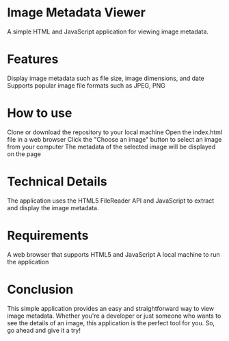 # Image Metadata Viewer
A simple HTML and JavaScript application for viewing image metadata.

# Features
Display image metadata such as file size, image dimensions, and date
Supports popular image file formats such as JPEG, PNG

# How to use
Clone or download the repository to your local machine
Open the index.html file in a web browser
Click the "Choose an image" button to select an image from your computer
The metadata of the selected image will be displayed on the page
# Technical Details
The application uses the HTML5 FileReader API and JavaScript to extract and display the image metadata.

# Requirements
A web browser that supports HTML5 and JavaScript
A local machine to run the application

# Conclusion
This simple application provides an easy and straightforward way to view image metadata. Whether you're a developer or just someone who wants to see the details of an image, this application is the perfect tool for you. So, go ahead and give it a try!
